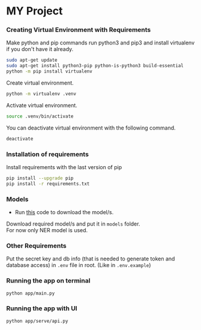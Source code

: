 # MY Project

### Creating Virtual Environment with Requirements
Make python and pip commands run python3 and pip3 and install virtualenv if you don't have it already.
```bash
sudo apt-get update
sudo apt-get install python3-pip python-is-python3 build-essential
python -m pip install virtualenv
```

Create virtual environment.

```bash
python -m virtualenv .venv
```

Activate virtual environment.

```bash
source .venv/bin/activate
```

You can deactivate virtual environment with the following command.

```bash
deactivate
```

### Installation of requirements

Install requirements with the last version of pip

```bash
pip install --upgrade pip
pip install -r requirements.txt
```

### Models
- Run [this](./app/src/model_downloader.py) code to download the model/s.

Download required model/s and put it in `models` folder.  
For now only NER model is used.

### Other Requirements
Put the secret key and db info (that is needed to generate token and database access) in `.env` file in root. (Like in `.env.example`)

### Running the app on terminal
```bash
python app/main.py
```
### Running the app with UI
```bash
python app/serve/api.py
```
